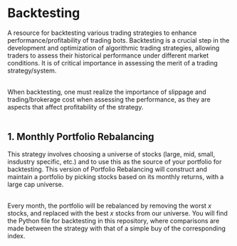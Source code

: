 # Backtesting
A resource for backtesting various trading strategies to enhance performance/profitability of trading bots. Backtesting is a crucial step in the development and optimization of algorithmic trading strategies, allowing traders to assess their historical performance under different market conditions. It is of critical importance in assessing the merit of a trading strategy/system. <br /><br />

When backtesting, one must realize the importance of slippage and trading/brokerage cost when assessing the performance, as they are aspects that affect profitability of the strategy. <br /><br />

## 1. Monthly Portfolio Rebalancing
This strategy involves choosing a universe of stocks (large, mid, small, insdustry specific, etc.) and to use this as the source of your portfolio for backtesting. This version of Portfolio Rebalancing will construct and maintain a portfolio by picking stocks based on its monthly returns, with a large cap universe. <br /><br />

Every month, the portfolio will be rebalanced by removing the worst $x$ stocks, and replaced with the best $x$ stocks from our universe. You will find the Python file for backtesting in this repository, where comparisons are made between the strategy with that of a simple buy of the corresponding index.
